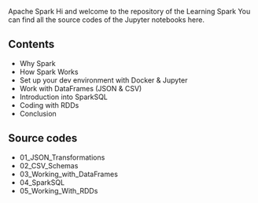 Apache Spark 
 Hi and welcome to the repository of the Learning Spark 
 You can find all the source codes of the Jupyter notebooks here.

## Contents

- Why Spark
- How Spark Works
- Set up your dev environment 
with Docker & Jupyter
- Work with DataFrames (JSON & CSV)
- Introduction into SparkSQL
- Coding with RDDs
- Conclusion

## Source codes
- 01_JSON_Transformations
- 02_CSV_Schemas
- 03_Working_with_DataFrames
- 04_SparkSQL
- 05_Working_With_RDDs

